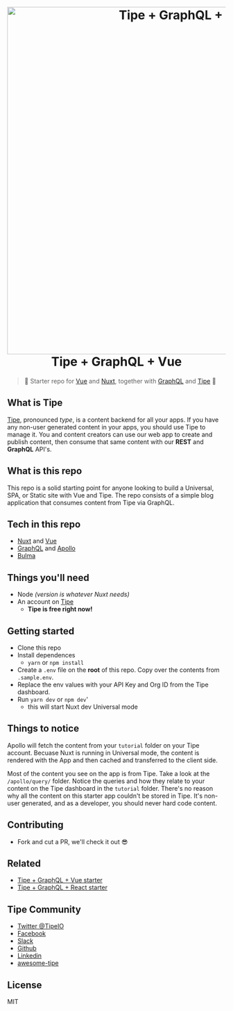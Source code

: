<h1 align="center">
  <br>
  <a href="https://tipe.io?ref=github-starter"><img src="https://cdn.tipe.io/tipe/tgn.png?dpr=2&w=800&auto=compress" alt="Tipe + GraphQL + Vue" width="800"></a>
  <br>
  Tipe + GraphQL + Vue
  <br>
</h1>


> :tada: Starter repo for [Vue](https://vuejs.org/?ref=tipe) and [Nuxt](https://nuxtjs.org/?ref=tipe), together with [GraphQL](http://graphql.org/?ref=tipe) and [Tipe](https://tipe.io/?ref=github-starter) :100:

## What is Tipe
[Tipe](https://tipe.io?ref=github-starter), pronounced *type*, is a content backend for all your apps. If you have any non-user generated content in your apps, you should use Tipe to manage it. You and content creators can use our web app to create and publish content, then consume that same content with our **REST** and **GraphQL** API's. 

## What is this repo
This repo is a solid starting point for anyone looking to build a Universal, SPA, or Static site with Vue and Tipe. The repo consists of a simple blog application that consumes content from Tipe via GraphQL.

## Tech in this repo
* [Nuxt](https://nuxtjs.org/?ref=tipe) and [Vue](https://vuejs.org/?ref=tipe)
* [GraphQL](http://graphql.org/?ref=tipe) and [Apollo](https://www.apollographql.com/client?ref=tipe)
* [Bulma](https://bulma.io/?ref=tipe)


## Things you'll need
* Node *(version is whatever Nuxt needs)*
* An account on [Tipe](https://tipe.io?ref=github-starter)
	* **Tipe is free right now!**

## Getting started
* Clone this repo
* Install dependences
	* `yarn` or `npm install`
* Create a `.env` file on the **root** of this repo. Copy over the contents from `.sample.env`.
* Replace the env values with your API Key and Org ID from the Tipe dashboard.
* Run `yarn dev` or `npm dev`'
	* this will start Nuxt dev Universal mode

## Things to notice
Apollo will fetch the content from your `tutorial` folder on your Tipe account. Becuase Nuxt is running in Universal mode, the content is rendered with the App and then cached and transferred to the client side.

Most of the content you see on the app is from Tipe. Take a look at the `/apollo/query/` folder. Notice the queries and how they relate to your content on the Tipe dashboard in the `tutorial` folder. There's no reason why all the content on this starter app couldn't be stored in Tipe. It's non-user generated, and as a developer, you should never hard code content.

## Contributing
* Fork and cut a PR, we'll check it out :sunglasses:

## Related
* [Tipe + GraphQL + Vue starter](https://github.com/tipeio/tipe-vue-starter)
* [Tipe + GraphQL + React starter](https://github.com/tipeio/tipe-react-starter)

## Tipe Community
* [Twitter @TipeIO](https://twitter.com/tipeio)
* [Facebook](https://facebook.com/TipeCMS)
* [Slack](https://join.slack.com/t/tipe-community/shared_invite/enQtMzE0NTAwMTMwNzM5LTk0ZWIyYWQ0YWY3ZGEwYWE2ZmVkNmRjMTMzMDU5YWI5ZjdkODcxNzNjMzU2NTU1NmM2M2MyN2QyYWJhNzc5NjE)
* [Github](https://github.com/tipeio)
* [Linkedin](https://www.linkedin.com/company/tipeio/)
* [awesome-tipe](https://github.com/tipeio/awesome-tipe)

## License
MIT
